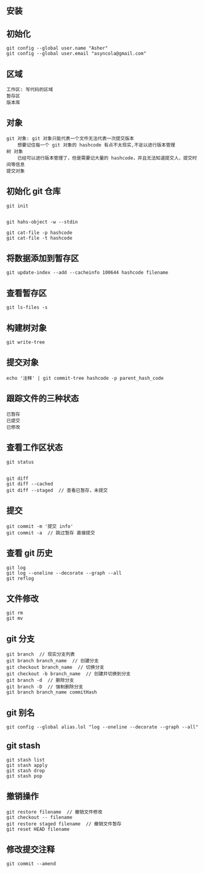 ## 安装

## 初始化
	git config --global user.name "Asher"
	git config --global user.email "asyncola@gmail.com"

## 区域
	工作区: 写代码的区域
	暂存区
	版本库

## 对象
	git 对象: git 对象只能代表一个文件无法代表一次提交版本
		想要记住每一个 git 对象的 hashcode 有点不太现实,不足以进行版本管理
	树 对象
		已经可以进行版本管理了，但是需要记大量的 hashcode，并且无法知道提交人，提交时间等信息
	提交对象

## 初始化 git 仓库
	git init


	git hahs-object -w --stdin

	git cat-file -p hashcode
	git cat-file -t hashcode

## 将数据添加到暂存区
	git update-index --add --cacheinfo 100644 hashcode filename


## 查看暂存区
	git ls-files -s

## 构建树对象
	git write-tree

## 提交对象
	echo '注释' | git commit-tree hashcode -p parent_hash_code

## 跟踪文件的三种状态
	已暂存
	已提交
	已修改

## 查看工作区状态
	git status

## 
	git diff
	git diff --cached
	git diff --staged  // 查看已暂存，未提交

## 提交
	git commit -m '提交 info'
	git commit -a  // 跳过暂存 直接提交

## 查看 git 历史
	git log
	git log --oneline --decorate --graph --all
	git reflog

## 文件修改
	git rm
	git mv

## git 分支
	git branch  // 现实分支列表
	git branch branch_name  // 创建分支
	git checkout branch_name  // 切换分支
	git checkout -b branch_name  // 创建并切换到分支
	git branch -d  // 删除分支
	git branch -D  // 强制删除分支
	git branch branch_name commitHash

## git 别名
	git config --global alias.lol "log --oneline --decorate --graph --all"

## git stash
	git stash list
	git stash apply
	git stash drop
	git stash pop

## 撤销操作
	git restore filename  // 撤销文件修改
	git checkout -- filename
	git restore staged filename  // 撤销文件暂存
	git reset HEAD filename

## 修改提交注释
	git commit --amend

